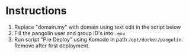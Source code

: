 # Instructions
1. Replace "domain.my" with domain using text edit in the script below
2. Fill the pangolin user and group ID's into `.env`
3. Run script "Pre Deploy" using Komodo in path `/opt/docker/pangolin`. Remove after first deployment.
